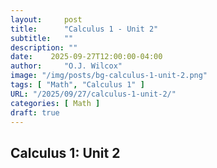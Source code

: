 ```yaml
---
layout:     post
title:      "Calculus 1 - Unit 2"
subtitle:   ""
description: ""
date:    2025-09-27T12:00:00-04:00
author:     "O.J. Wilcox"
image: "/img/posts/bg-calculus-1-unit-2.png"
tags: [ "Math", "Calculus 1" ]
URL: "/2025/09/27/calculus-1-unit-2/"
categories: [ Math ]
draft: true
---
```


## Calculus 1: Unit 2
